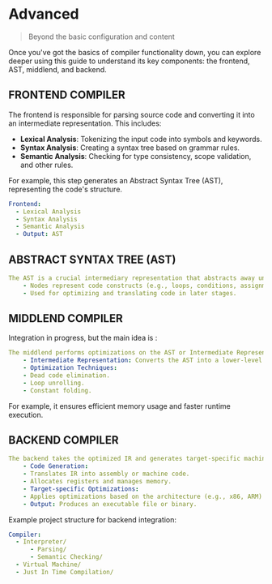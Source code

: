 # Advanced
> Beyond the basic configuration and content

Once you've got the basics of compiler functionality down, you can explore deeper using this guide to understand its key components: the frontend, AST, middlend, and backend.

## FRONTEND COMPILER

The frontend is responsible for parsing source code and converting it into an intermediate representation. This includes:

- **Lexical Analysis**: Tokenizing the input code into symbols and keywords.
- **Syntax Analysis**: Creating a syntax tree based on grammar rules.
- **Semantic Analysis**: Checking for type consistency, scope validation, and other rules.

For example, this step generates an Abstract Syntax Tree (AST), representing the code's structure.

```yaml
Frontend:
  - Lexical Analysis
  - Syntax Analysis
  - Semantic Analysis
  - Output: AST
```

## ABSTRACT SYNTAX TREE (AST)

```yaml
The AST is a crucial intermediary representation that abstracts away unnecessary syntax details, leaving only the essential structure needed for further compilation.
	- Nodes represent code constructs (e.g., loops, conditions, assignments).
	- Used for optimizing and translating code in later stages.
```

## MIDDLEND COMPILER

<!-- See [Configuration](https://www.mkdocs.org/user-guide/configuration/) page on MkDocs site for options. -->

Integration in progress, but the main idea is :

```yaml
The middlend performs optimizations on the AST or Intermediate Representation (IR), ensuring efficient execution.
	- Intermediate Representation: Converts the AST into a lower-level format suitable for optimization.
	- Optimization Techniques:
	- Dead code elimination.
	- Loop unrolling.
	- Constant folding.
```

For example, it ensures efficient memory usage and faster runtime execution.

## BACKEND COMPILER

```yml
The backend takes the optimized IR and generates target-specific machine code.
	- Code Generation:
	- Translates IR into assembly or machine code.
	- Allocates registers and manages memory.
	- Target-specific Optimizations:
	- Applies optimizations based on the architecture (e.g., x86, ARM).
	- Output: Produces an executable file or binary.
```

Example project structure for backend integration:

```yaml
Compiler:
  - Interpreter/
      - Parsing/
      - Semantic Checking/
  - Virtual Machine/
  - Just In Time Compilation/
```


<!-- An example of this is the [Poetry](https://github.com/python-poetry/poetry/tree/master/docs) repo. That  project is also how I got into MkDocs in the first place. -->

<!-- ## Embedding

To embed a gist, just copy and paste the embed script URL which is provided on a gist.

e.g.

```html
<script src="https://gist.github.com/MichaelCurrin/57caae30bd7b0991098e9804a9494c23.js"></script>
``` -->

